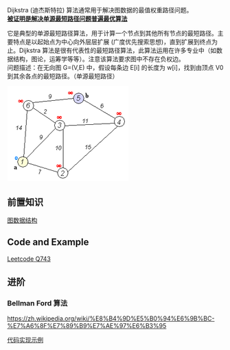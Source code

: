 Dijkstra (迪杰斯特拉) 算法通常用于解决图数据的最值权重路径问题。  
**[被证明是解决单源最短路径问题普遍最优算法](https://arxiv.org/abs/2311.11793)**  

它是典型的单源最短路径算法，用于计算一个节点到其他所有节点的最短路径。主要特点是以起始点为中心向外层层扩展 (广度优先搜索思想)，直到扩展到终点为止。Dijkstra 算法是很有代表性的最短路径算法，此算法运用在许多专业中（如数据结构，图论，运筹学等等）。注意该算法要求图中不存在负权边。  
问题描述：在无向图 G=(V,E) 中，假设每条边 E[i] 的长度为 w[i]，找到由顶点 V0 到其余各点的最短路径。（单源最短路径）  

![](./Dijkstra_Animation.gif)  

## 前置知识
[图数据结构](./../Common%20Data%20Structure%20and%20Data%20Type/Data%20Structure%20Implementation/Graph/README.md)  

## Code and Example
[Leetcode Q743](./../Leetcode%20Practices/algorithms/medium/743%20Network%20Delay%20Time.java)  

## 进阶
### Bellman Ford 算法
https://zh.wikipedia.org/wiki/%E8%B4%9D%E5%B0%94%E6%9B%BC-%E7%A6%8F%E7%89%B9%E7%AE%97%E6%B3%95  

[代码实现示例](https://leetcode.cn/problems/network-delay-time/solution/gong-shui-san-xie-yi-ti-wu-jie-wu-chong-oghpz/)  
